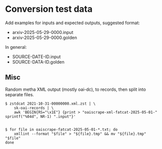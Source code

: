 # Conversion test data

Add examples for inputs and expected outputs, suggested format:

* arxiv-2025-05-29-0000.input
* arxiv-2025-05-29-0000.golden

In general:

* SOURCE-DATE-ID.input
* SOURCE-DATA-ID.golden

## Misc

Random metha XML output (mostly oai-dc), to records, then split into separate
files.

    $ zstdcat 2021-10-31-00000000.xml.zst | \
        sk-oai-records | \
        awk 'BEGIN{RS="\x1E"} {print > "oaiscrape-xml-fatcat-2025-05-01-" sprintf("%04d", NR-1) ".input"}'


    $ for file in oaiscrape-fatcat-2025-05-01-*.txt; do
        xmllint --format "$file" > "${file}.tmp" && mv "${file}.tmp" "$file"
    done
